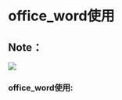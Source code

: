 # office_word使用
## Note：  
 ![](https://github.com/openthos/community-analysis/blob/master/pic/using-instractions-pic/word.png)

### office_word使用:


